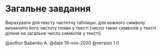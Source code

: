 ﻿# Загальне завдання

Вирахувати для тексту частотну таблицю: для кожного символу визначити його частоту появи у тексті (число таких символів у тексті ділене на загальне число символів у тексті).


@author Babenko A.
@date 19-nov-2020
@version 1.0
